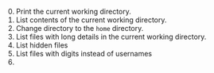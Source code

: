 0. Print the current working directory.
1. List contents of the current working directory.
2. Change directory to the `home` directory.
3. List files with long details in the current working directory.
4. List hidden files
5. List files with digits instead of usernames
6.  
